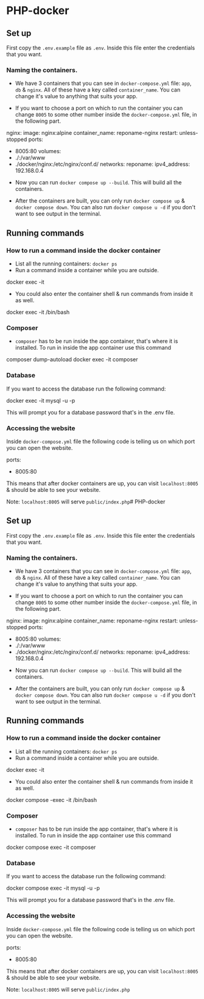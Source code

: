 # PHP-docker


## Set up

First copy the `.env.example` file as `.env`. Inside this file enter the credentials that you want.
### Naming the containers.
* We have 3 containers that you can see in `docker-compose.yml` file: `app`, `db` & `nginx`.
All of these have a key called `container_name`. You can change it's value to anything that suits your app.

* If you want to choose a port on which to run the container you can change `8005` to some other number
inside the `docker-compose.yml` file, in the following part.

nginx:
image: nginx:alpine
container_name: reponame-nginx
restart: unless-stopped
ports:
  - 8005:80
volumes:
  - ./:/var/www
  - ./docker/nginx:/etc/nginx/conf.d/
networks:
  reponame:
    ipv4_address: 192.168.0.4

* Now you can run `docker compose up --build`. This will build all the containers.

* After the containers are built, you can only run `docker compose up` & `docker compose down`.
You can also run `docker compose u -d` if you don't want to see output in the terminal.

## Running commands
### How to run a command inside the docker container
* List all the running containers: `docker ps`
* Run a command inside a container while you are outside.

docker exec -it <container-name> <command>


* You could also enter the container shell & run commands from inside it as well.

docker exec -it <container-name> /bin/bash


### Composer
* `composer` has to be run inside the app container, that's where it is installed.
To run in inside the app container use this command 

composer dump-autoload
docker exec -it <container-name> composer <command>


### Database
If you want to access the database run the following command:

docker exec -it <container-name> mysql -u <db-username> -p

This will prompt you for a database password that's in the .env file.

### Accessing the website
Inside `docker-compose.yml` file the following code is telling us on which port you can open the website.

ports:
  - 8005:80


This means that after docker containers are up, you can visit `localhost:8005` & should be able to see your website.

Note: `localhost:8005` will serve `public/index.php`# PHP-docker

## Set up

First copy the `.env.example` file as `.env`. Inside this file enter the credentials that you want.
### Naming the containers.
* We have 3 containers that you can see in `docker-compose.yml` file: `app`, `db` & `nginx`.
All of these have a key called `container_name`. You can change it's value to anything that suits your app.

* If you want to choose a port on which to run the container you can change `8005` to some other number
inside the `docker-compose.yml` file, in the following part.

nginx:
image: nginx:alpine
container_name: reponame-nginx
restart: unless-stopped
ports:
  - 8005:80
volumes:
  - ./:/var/www
  - ./docker/nginx:/etc/nginx/conf.d/
networks:
  reponame:
    ipv4_address: 192.168.0.4

* Now you can run `docker compose up --build`. This will build all the containers.

* After the containers are built, you can only run `docker compose up` & `docker compose down`.
You can also run `docker compose u -d` if you don't want to see output in the terminal.

## Running commands
### How to run a command inside the docker container
* List all the running containers: `docker ps`
* Run a command inside a container while you are outside.

docker exec -it <container-name> <command>


* You could also enter the container shell & run commands from inside it as well.

docker compose -exec -it <container-name> /bin/bash


### Composer
* `composer` has to be run inside the app container, that's where it is installed.
To run in inside the app container use this command 

docker compose exec -it <container-name> composer <command>


### Database
If you want to access the database run the following command:

docker compose exec -it <container-name> mysql -u <db-username> -p

This will prompt you for a database password that's in the .env file.

### Accessing the website
Inside `docker-compose.yml` file the following code is telling us on which port you can open the website.

ports:
  - 8005:80


This means that after docker containers are up, you can visit `localhost:8005` & should be able to see your website.

Note: `localhost:8005` will serve `public/index.php`